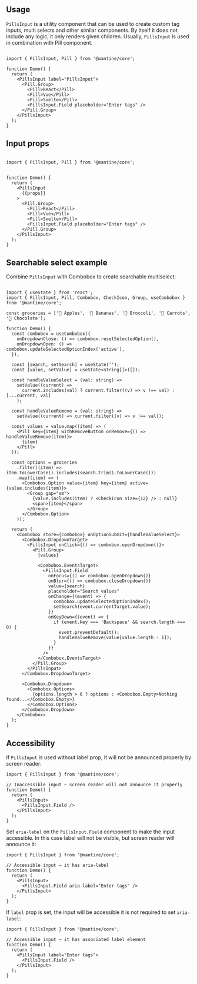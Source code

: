 ## Usage

`PillsInput` is a utility component that can be used to create custom tag inputs, multi selects and other similar components. By itself it does not include any logic, it only renders given children. Usually, `PillsInput` is used in combination with Pill component.

```

import { PillsInput, Pill } from '@mantine/core';

function Demo() {
  return (
    <PillsInput label="PillsInput">
      <Pill.Group>
        <Pill>React</Pill>
        <Pill>Vue</Pill>
        <Pill>Svelte</Pill>
        <PillsInput.Field placeholder="Enter tags" />
      </Pill.Group>
    </PillsInput>
  );
}
```

## Input props

```

import { PillsInput, Pill } from '@mantine/core';


function Demo() {
  return (
    <PillsInput
      {{props}}
    >
      <Pill.Group>
        <Pill>React</Pill>
        <Pill>Vue</Pill>
        <Pill>Svelte</Pill>
        <PillsInput.Field placeholder="Enter tags" />
      </Pill.Group>
    </PillsInput>
  );
}
```

## Searchable select example

Combine `PillsInput` with Combobox to create searchable multiselect:

```

import { useState } from 'react';
import { PillsInput, Pill, Combobox, CheckIcon, Group, useCombobox } from '@mantine/core';

const groceries = ['🍎 Apples', '🍌 Bananas', '🥦 Broccoli', '🥕 Carrots', '🍫 Chocolate'];

function Demo() {
  const combobox = useCombobox({
    onDropdownClose: () => combobox.resetSelectedOption(),
    onDropdownOpen: () => combobox.updateSelectedOptionIndex('active'),
  });

  const [search, setSearch] = useState('');
  const [value, setValue] = useState<string[]>([]);

  const handleValueSelect = (val: string) =>
    setValue((current) =>
      current.includes(val) ? current.filter((v) => v !== val) : [...current, val]
    );

  const handleValueRemove = (val: string) =>
    setValue((current) => current.filter((v) => v !== val));

  const values = value.map((item) => (
    <Pill key={item} withRemoveButton onRemove={() => handleValueRemove(item)}>
      {item}
    </Pill>
  ));

  const options = groceries
    .filter((item) => item.toLowerCase().includes(search.trim().toLowerCase()))
    .map((item) => (
      <Combobox.Option value={item} key={item} active={value.includes(item)}>
        <Group gap="sm">
          {value.includes(item) ? <CheckIcon size={12} /> : null}
          <span>{item}</span>
        </Group>
      </Combobox.Option>
    ));

  return (
    <Combobox store={combobox} onOptionSubmit={handleValueSelect}>
      <Combobox.DropdownTarget>
        <PillsInput onClick={() => combobox.openDropdown()}>
          <Pill.Group>
            {values}

            <Combobox.EventsTarget>
              <PillsInput.Field
                onFocus={() => combobox.openDropdown()}
                onBlur={() => combobox.closeDropdown()}
                value={search}
                placeholder="Search values"
                onChange={(event) => {
                  combobox.updateSelectedOptionIndex();
                  setSearch(event.currentTarget.value);
                }}
                onKeyDown={(event) => {
                  if (event.key === 'Backspace' && search.length === 0) {
                    event.preventDefault();
                    handleValueRemove(value[value.length - 1]);
                  }
                }}
              />
            </Combobox.EventsTarget>
          </Pill.Group>
        </PillsInput>
      </Combobox.DropdownTarget>

      <Combobox.Dropdown>
        <Combobox.Options>
          {options.length > 0 ? options : <Combobox.Empty>Nothing found...</Combobox.Empty>}
        </Combobox.Options>
      </Combobox.Dropdown>
    </Combobox>
  );
}
```

## Accessibility

If `PillsInput` is used without label prop, it will not be announced properly by screen reader:

```tsx
import { PillsInput } from '@mantine/core';

// Inaccessible input – screen reader will not announce it properly
function Demo() {
  return (
    <PillsInput>
      <PillsInput.Field />
    </PillsInput>
  );
}
```

Set `aria-label` on the `PillsInput.Field` component to make the input accessible. In this case label will not be visible, but screen reader will announce it:

```tsx
import { PillsInput } from '@mantine/core';

// Accessible input – it has aria-label
function Demo() {
  return (
    <PillsInput>
      <PillsInput.Field aria-label="Enter tags" />
    </PillsInput>
  );
}
```

If `label` prop is set, the input will be accessible it is not required to set `aria-label`:

```tsx
import { PillsInput } from '@mantine/core';

// Accessible input – it has associated label element
function Demo() {
  return (
    <PillsInput label="Enter tags">
      <PillsInput.Field />
    </PillsInput>
  );
}
```